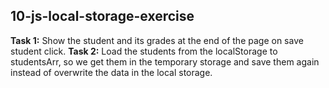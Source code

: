 ## 10-js-local-storage-exercise
**Task 1:** Show the student and its grades at the end of the page on save student click.
**Task 2:** Load the students from the localStorage to studentsArr, so we get them in the temporary storage and save them again instead of overwrite the data in the local storage.
